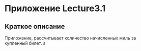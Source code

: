 # Приложение Lecture3.1

## Краткое описание

Приложение, рассчитывает количество начисленных миль за купленный билет. s


